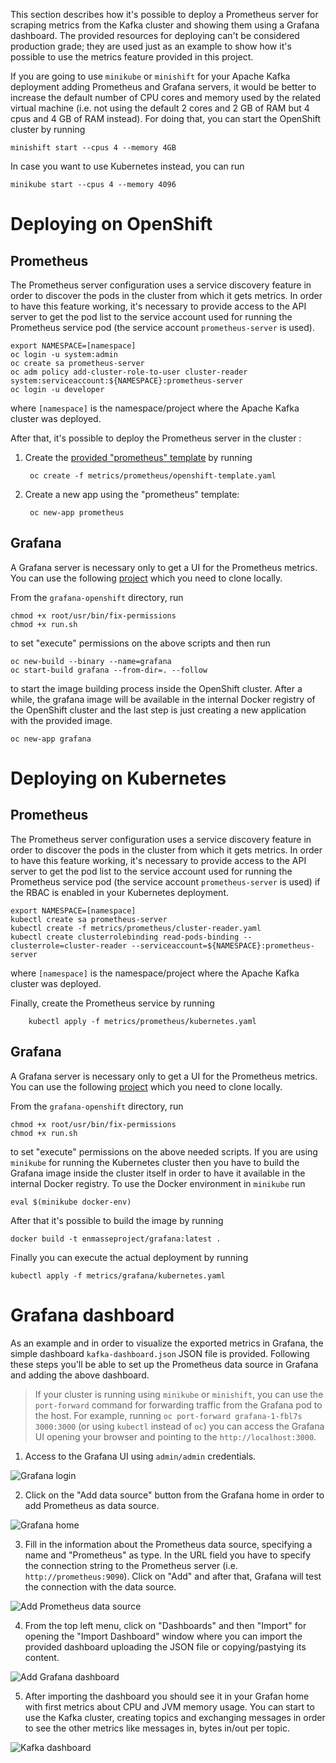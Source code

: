 This section describes how it's possible to deploy a Prometheus server for scraping metrics from the Kafka cluster and showing them using a Grafana dashboard. The provided resources for deploying can't be considered production grade; they are used just as an example to show how it's possible to use the metrics feature provided in this project.

If you are going to use `minikube` or `minishift` for your Apache Kafka deployment adding Prometheus and Grafana servers, it would be better to increase the default number of CPU cores and memory used by the related virtual machine (i.e. not using the default 2 cores and 2 GB of RAM but 4 cpus and 4 GB  of RAM instead).
For doing that, you can start the OpenShift cluster by running

```
minishift start --cpus 4 --memory 4GB
```

In case you want to use Kubernetes instead, you can run

```
minikube start --cpus 4 --memory 4096
```

# Deploying on OpenShift

## Prometheus

The Prometheus server configuration uses a service discovery feature in order to discover the pods in the cluster from which it gets metrics.
In order to have this feature working, it's necessary to provide access to the API server to get the pod list to the service account used for running the Prometheus service pod (the service account `prometheus-server` is used).

```
export NAMESPACE=[namespace]
oc login -u system:admin
oc create sa prometheus-server
oc adm policy add-cluster-role-to-user cluster-reader system:serviceaccount:${NAMESPACE}:prometheus-server
oc login -u developer
```

where `[namespace]` is the namespace/project where the Apache Kafka cluster was deployed.

After that, it's possible to deploy the Prometheus server in the cluster :

1. Create the [provided "prometheus" template](prometheus/openshift-template.yaml) by running

        oc create -f metrics/prometheus/openshift-template.yaml

2. Create a new app using the "prometheus" template:

        oc new-app prometheus

## Grafana

A Grafana server is necessary only to get a UI for the Prometheus metrics. You can use the following [project](https://github.com/OpenShiftDemos/grafana-openshift) which you need to clone locally.

From the `grafana-openshift` directory, run

```
chmod +x root/usr/bin/fix-permissions 
chmod +x run.sh 
```

to set "execute" permissions on the above scripts and then run

```
oc new-build --binary --name=grafana
oc start-build grafana --from-dir=. --follow
```

to start the image building process inside the OpenShift cluster. 
After a while, the grafana image will be available in the internal Docker registry of the OpenShift cluster and the last step is just creating a new application with the provided image.

```
oc new-app grafana
```

# Deploying on Kubernetes

## Prometheus


The Prometheus server configuration uses a service discovery feature in order to discover the pods in the cluster from which it gets metrics.
In order to have this feature working, it's necessary to provide access to the API server to get the pod list to the service account used for running the Prometheus service pod (the service account `prometheus-server` is used) if the RBAC is enabled in your Kubernetes deployment.

```
export NAMESPACE=[namespace]
kubectl create sa prometheus-server
kubectl create -f metrics/prometheus/cluster-reader.yaml
kubectl create clusterrolebinding read-pods-binding --clusterrole=cluster-reader --serviceaccount=${NAMESPACE}:prometheus-server
```

where `[namespace]` is the namespace/project where the Apache Kafka cluster was deployed.

Finally, create the Prometheus service by running

        kubectl apply -f metrics/prometheus/kubernetes.yaml

## Grafana

A Grafana server is necessary only to get a UI for the Prometheus metrics. You can use the following [project](https://github.com/OpenShiftDemos/grafana-openshift) which you need to clone locally.

From the `grafana-openshift` directory, run

```
chmod +x root/usr/bin/fix-permissions 
chmod +x run.sh 
```

to set "execute" permissions on the above needed scripts.
If you are using `minikube` for running the Kubernetes cluster then you have to build the Grafana image inside the cluster itself in order to have it available in the internal Docker registry. To use the Docker environment in `minikube` run

```
eval $(minikube docker-env)
```

After that it's possible to build the image by running

```
docker build -t enmasseproject/grafana:latest .
```

Finally you can execute the actual deployment by running

```
kubectl apply -f metrics/grafana/kubernetes.yaml
```

# Grafana dashboard

As an example and in order to visualize the exported metrics in Grafana, the simple dashboard `kafka-dashboard.json` JSON file is provided.
Following these steps you'll be able to set up the Prometheus data source in Grafana and adding the above dashboard.

> If your cluster is running using `minikube` or `minishift`, you can use the `port-forward` command for forwarding traffic from the Grafana pod to the host. For example, running `oc port-forward grafana-1-fbl7s 3000:3000` (or using `kubectl` instead of `oc`) you can access the Grafana UI opening your browser and pointing to the `http://localhost:3000`.

1. Access to the Grafana UI using `admin/admin` credentials.

![Grafana login](grafana/images/grafana_login.png)

2. Click on the "Add data source" button from the Grafana home in order to add Prometheus as data source.

![Grafana home](grafana/images/grafana_home.png)

3. Fill in the information about the Prometheus data source, specifying a name and "Prometheus" as type. In the URL field you have to specify the connection string to the Prometheus server (i.e. `http://prometheus:9090`). Click on "Add" and after that, Grafana will test the connection with the data source.

![Add Prometheus data source](grafana/images/grafana_prometheus_data_source.png)

4. From the top left menu, click on "Dashboards" and then "Import" for opening the "Import Dashboard" window where you can import the provided dashboard uploading the JSON file or copying/pastying its content.

![Add Grafana dashboard](grafana/images/grafana_import_dashboard.png)

5. After importing the dashboard you should see it in your Grafan home with first metrics about CPU and JVM memory usage. You can start to use the Kafka cluster, creating topics and exchanging messages in order to see the other metrics like messages in, bytes in/out per topic.

![Kafka dashboard](grafana/images/grafana_kafka_dashboard.png)



